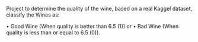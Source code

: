 Project to determine the quality of the wine, based on a real Kaggel dataset, classify the Wines as: 

• Good Wine (When quality is better than 6.5 (1)) or • Bad Wine (When quality is less than or equal to 6.5 (0)).

